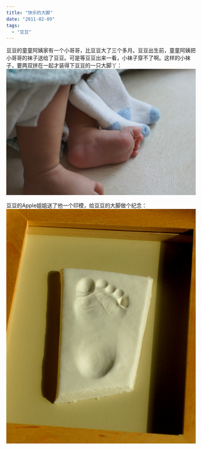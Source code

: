 ```yaml
---
title: "快乐的大脚"
date: "2011-02-09"
tags: 
  - "豆豆"
---
```


豆豆的童童阿姨家有一个小哥哥，比豆豆大了三个多月。豆豆出生前，童童阿姨把小哥哥的袜子送给了豆豆。可是等豆豆出来一看，小袜子穿不了啊。这样的小袜子，要两双拼在一起才装得下豆豆的一只大脚丫：  
![DSC00706](images/dsc00706.jpg "DSC00706")

豆豆的Apple姐姐送了他一个印模，给豆豆的大脚做个纪念：  
![image](images/image1.png "image")
